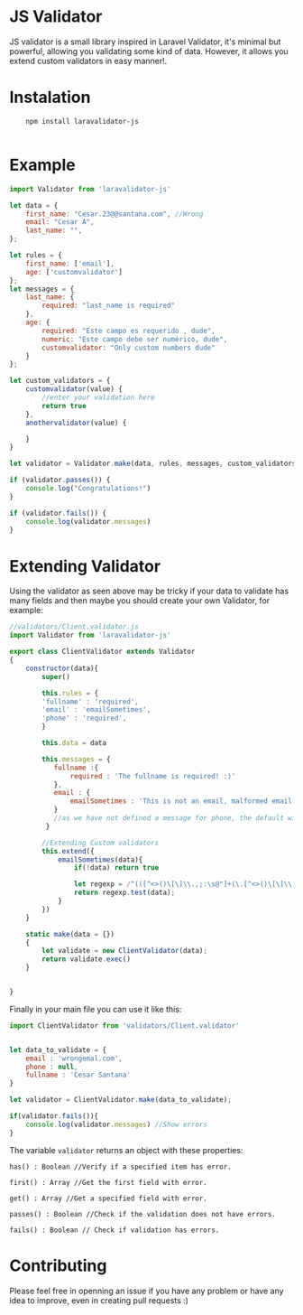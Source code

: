 # JS Validator

JS validator is a small library inspired in Laravel Validator, it's minimal but powerful, allowing you validating some kind of data. However, it allows you extend custom validators in easy manner!.

# Instalation
```
    npm install laravalidator-js
	
```

# Example

```js
import Validator from 'laravalidator-js'

let data = {
	first_name: "Cesar.23@@santana.com", //Wrong
	email: "Cesar A",
	last_name: "",
};

let rules = {
	first_name: ['email'],
	age: ['customvalidator']
};
let messages = {
	last_name: {
		required: "last_name is required"
	},
	age: {
		required: "Este campo es requerido , dude",
		numeric: "Este campo debe ser numérico, dude",
		customvalidator: "Only custom numbers dude"
	}
};

let custom_validators = {
	customvalidator(value) {
		//enter your validation here
		return true
	},
	anothervalidator(value) {

	}
}

let validator = Validator.make(data, rules, messages, custom_validators);

if (validator.passes()) {
	console.log("Congratulations!")
}

if (validator.fails()) {
	console.log(validator.messages)
}

```

# Extending Validator

Using the validator as seen above may be tricky if your data to validate has many fields and then maybe you should create your own Validator, for example:

```js
//validators/Client.validator.js
import Validator from 'laravalidator-js'

export class ClientValidator extends Validator
{
    constructor(data){
        super()

        this.rules = {
		'fullname' : 'required',
		'email' : 'emailSometimes',
		'phone' : 'required',
        }

        this.data = data

        this.messages = {
           fullname :{
			   required : 'The fullname is required! :)'
		   },
		   email : {
			   emailSometimes : 'This is not an email, malformed email blablabla'
		   }
		   //as we have not defined a message for phone, the default will be 'The field phone is required'
         }

		//Extending Custom validators
        this.extend({
            emailSometimes(data){
                if(!data) return true

                let regexp = /^(([^<>()\[\]\\.,;:\s@"]+(\.[^<>()\[\]\\.,;:\s@"]+)*)|(".+"))@((\[[0-9]{1,3}\.[0-9]{1,3}\.[0-9]{1,3}\.[0-9]{1,3}])|(([a-zA-Z\-0-9]+\.)+[a-zA-Z]{2,}))$/
		        return regexp.test(data);
            }
        })
    }

    static make(data = {})
    {
        let validate = new ClientValidator(data);
        return validate.exec()
    }


}
```

Finally in your main file you can use it like this:

```js
import ClientValidator from 'validators/Client.validator'


let data_to_validate = {
	email : 'wrongemal.com',
	phone : null,
	fullname : 'Cesar Santana'
}

let validator = ClientValidator.make(data_to_validate);

if(validator.fails()){
	console.log(validator.messages) //Show errors
}


```

The variable ```validator```  returns an object with these properties:

``` has() : Boolean //Verify if a specified item has error. ```

``` first() : Array //Get the first field with error. ```

``` get() : Array //Get a specified field with error. ```

``` passes() : Boolean //Check if the validation does not have errors. ```

``` fails() : Boolean // Check if validation has errors. ```



# Contributing

Please feel free in openning an issue if you have any problem or have any idea to improve, even in creating pull requests :)


